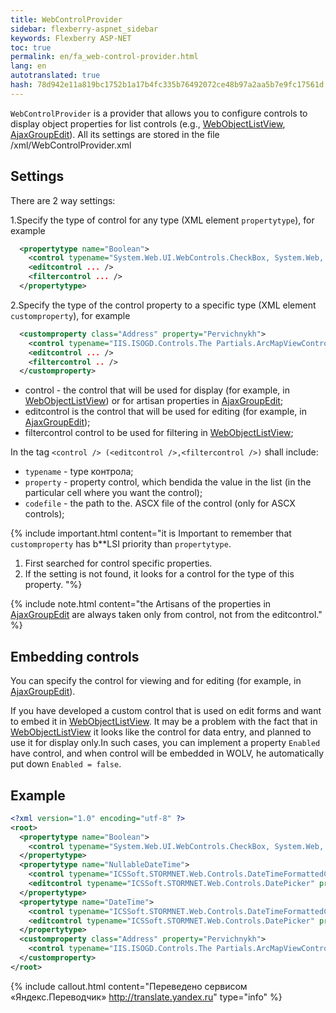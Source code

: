 ```yaml
--- 
title: WebControlProvider 
sidebar: flexberry-aspnet_sidebar 
keywords: Flexberry ASP-NET 
toc: true 
permalink: en/fa_web-control-provider.html 
lang: en 
autotranslated: true 
hash: 78d942e11a819bc1752b1a17b4fc335b76492072ce48b97a2aa5b7e9fc17561d 
--- 
```


`WebControlProvider` is a provider that allows you to configure controls to display object properties for list controls (e.g., [WebObjectListView](fa_web-object-list-view.html), [AjaxGroupEdit](fa_ajax-group-edit.html)). All its settings are stored in the file /xml/WebControlProvider.xml 

## Settings 

There are 2 way settings: 

1.Specify the type of control for any type (XML element `propertytype`), for example 

```xml
  <propertytype name="Boolean">
    <control typename="System.Web.UI.WebControls.CheckBox, System.Web, Version=2.0.0.0, Culture=neutral, PublicKeyToken=b03f5f7f11d50a3a" property="Checked" codefile="" />
    <editcontrol ... />
    <filtercontrol ... />
  </propertytype>
``` 

2.Specify the type of the control property to a specific type (XML element `customproperty`), for example 

```xml
  <customproperty class="Address" property="Pervichnykh">
    <control typename="IIS.ISOGD.Controls.The Partials.ArcMapViewControl" property="PrimaryKey" codefile="~/Controls/Partials/ArcMapViewControl.ascx" /> 
    <editcontrol ... />
    <filtercontrol .. />
  </customproperty>
``` 

* control - the control that will be used for display (for example, in [WebObjectListView](fa_web-object-list-view.html)) or for artisan properties in [AjaxGroupEdit](fa_ajax-group-edit.html); 
* editcontrol is the control that will be used for editing (for example, in [AjaxGroupEdit](fa_ajax-group-edit.html)); 
* filtercontrol control to be used for filtering in [WebObjectListView](fa_web-object-list-view.html); 

In the tag `<control /> (<editcontrol />,<filtercontrol />)` shall include: 

* `typename` - type контрола; 
* `property` - property control, which bendida the value in the list (in the particular cell where you want the control); 
* `codefile` - the path to the. ASCX file of the control (only for ASCX controls); 

{% include important.html content="it is Important to remember that `customproperty` has b**LSI priority than `propertytype`. 

1. First searched for control specific properties. 
2. If the setting is not found, it looks for a control for the type of this property. 
"%} 

{% include note.html content="the Artisans of the properties in [AjaxGroupEdit](fa_ajax-group-edit.html) are always taken only from control, not from the editcontrol." %} 

## Embedding controls 

You can specify the control for viewing and for editing (for example, in [AjaxGroupEdit](fa_ajax-group-edit.html)). 

If you have developed a custom control that is used on edit forms and want to embed it in [WebObjectListView](fa_web-object-list-view.html). It may be a problem with the fact that in [WebObjectListView](fa_web-object-list-view.html) it looks like the control for data entry, and planned to use it for display only.In such cases, you can implement a property `Enabled` have control, and when control will be embedded in WOLV, he automatically put down `Enabled = false`. 

## Example 

```xml
<?xml version="1.0" encoding="utf-8" ?>
<root>
  <propertytype name="Boolean">
    <control typename="System.Web.UI.WebControls.CheckBox, System.Web, Version=2.0.0.0, Culture=neutral, PublicKeyToken=b03f5f7f11d50a3a" property="Checked" codefile=""/>
  </propertytype>
  <propertytype name="NullableDateTime">
    <control typename="ICSSoft.STORMNET.Web.Controls.DateTimeFormattedControl" property="Text" codefile="DateTimeFormattedControl.ascx"/>
    <editcontrol typename="ICSSoft.STORMNET.Web.Controls.DatePicker" property="Text" codefile="The DatePicker.ascx"/>
  </propertytype>
  <propertytype name="DateTime">
    <control typename="ICSSoft.STORMNET.Web.Controls.DateTimeFormattedControl" property="Text" codefile="DateTimeFormattedControl.ascx"/>
    <editcontrol typename="ICSSoft.STORMNET.Web.Controls.DatePicker" property="Text" codefile="The DatePicker.ascx"/>
  </propertytype>
  <customproperty class="Address" property="Pervichnykh">
    <control typename="IIS.ISOGD.Controls.The Partials.ArcMapViewControl" property="PrimaryKey" codefile="~/Controls/Partials/ArcMapViewControl.ascx" /> 
  </customproperty>
</root>
``` 



{% include callout.html content="Переведено сервисом «Яндекс.Переводчик» <http://translate.yandex.ru>" type="info" %}
